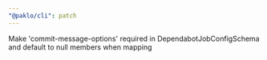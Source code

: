 ```yaml
---
"@paklo/cli": patch
---
```


Make 'commit-message-options' required in DependabotJobConfigSchema and default to null members when mapping
